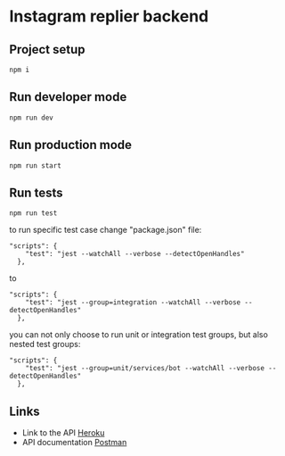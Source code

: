 # Instagram replier backend


## Project setup
```
npm i
```

## Run developer mode
```
npm run dev
```

## Run production mode
```
npm run start
```

## Run tests
```
npm run test
```
to run specific test case change "package.json" file:
```
"scripts": {
    "test": "jest --watchAll --verbose --detectOpenHandles"
  },
```
to
```
"scripts": {
    "test": "jest --group=integration --watchAll --verbose --detectOpenHandles"
  },
```
you can not only choose to run unit or integration test groups, but also nested test groups:
```
"scripts": {
    "test": "jest --group=unit/services/bot --watchAll --verbose --detectOpenHandles"
  },
```


## Links
- Link to the API [Heroku](https://instagram-replier.herokuapp.com/status)
- API documentation [Postman](https://documenter.getpostman.com/view/10805202/TWDdhsua)
